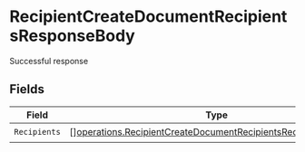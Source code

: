 # RecipientCreateDocumentRecipientsResponseBody

Successful response


## Fields

| Field                                                                                                                                            | Type                                                                                                                                             | Required                                                                                                                                         | Description                                                                                                                                      |
| ------------------------------------------------------------------------------------------------------------------------------------------------ | ------------------------------------------------------------------------------------------------------------------------------------------------ | ------------------------------------------------------------------------------------------------------------------------------------------------ | ------------------------------------------------------------------------------------------------------------------------------------------------ |
| `Recipients`                                                                                                                                     | [][operations.RecipientCreateDocumentRecipientsRecipientResponse](../../models/operations/recipientcreatedocumentrecipientsrecipientresponse.md) | :heavy_check_mark:                                                                                                                               | N/A                                                                                                                                              |